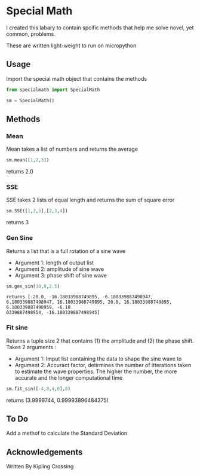 # Special Math

I created this labary to contain spcific methods that help me solve novel, yet common, problems.

These are written light-weight to run on micropython

## Usage

Import the special math object that contains the methods

```python
from specialmath import SpecialMath

sm = SpecialMath()
```

## Methods

### Mean

Mean takes a list of numbers and returns the average

```python
sm.mean([1,2,3])
```
returns 2.0

### SSE

SSE takes 2 lists of equal length and returns the sum of square error

```python
sm.SSE([1,2,3],[2,3,4])
```

returns 3

### Gen Sine

Returns a list that is a full rotation of a sine wave

* Argument 1: length of output list
* Argument 2: amplitude of sine wave
* Argument 3: phase shift of sine wave

```python
sm.gen_sin(10,8,2.5)
```

```
returns [-20.0, -16.18033988749895, -6.180339887498947, 6.180339887498947, 16.18033988749895, 20.0, 16.18033988749895, 6.180339887498959, -6.18
0339887498954, -16.180339887498945]
```

### Fit sine

Returns a tuple size 2 that contains (1) the amplitude and (2) the phase shift.
Takes 2 arguments :

* Argument 1: Imput list containing the data to shape the sine wave to
* Argument 2: Accuract factor, detirmines the number of itterations taken to estimate the wave properties. The higher the number, the more accurate and the longer computational time

```python
sm.fit_sin([-4,0,4,0],8)
```

returns (3.9999744, 0.99993896484375)


## To Do

Add a methof to calculate the Standard Deviation

## Acknowledgements
Written By Kipling Crossing
